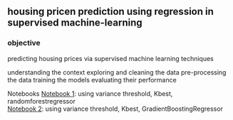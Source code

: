 ## housing pricen prediction using regression in supervised machine-learning

### objective
predicting housing prices via supervised machine learning techniques

understanding the context
exploring and cleaning the data
pre-processing the data
training the models
evaluating their performance 

Notebooks
[Notebook 1](housing_kaggle_competitiopn_1.ipynb): using variance threshold, Kbest, randomforestregressor\
[Notebook 2](housing_kaggle_competitiopn_1.ipynb): using variance threshold, Kbest, GradientBoostingRegressor
